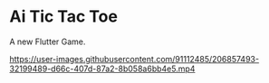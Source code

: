 # Ai Tic Tac Toe

A new Flutter Game.



https://user-images.githubusercontent.com/91112485/206857493-32199489-d66c-407d-87a2-8b058a6bb4e5.mp4


